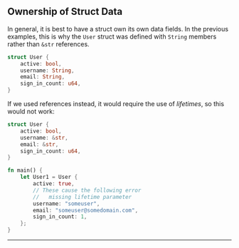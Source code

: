 ## Ownership of Struct Data ##

In general, it is best to have a struct own its own data fields. In the
previous examples, this is why the ```User``` struct was defined with
```String``` members rather than ```&str``` references.

```rust
struct User {
    active: bool,
    username: String,
    email: String,
    sign_in_count: u64,
}
```

If we used references instead, it would require the use of *lifetimes*, so
this would not work:

```rust
struct User {
    active: bool,
    username: &str,
    email: &str,
    sign_in_count: u64,
}

fn main() {
    let User1 = User {
        active: true,
        // These cause the following error
        //   missing lifetime parameter
        username: "someuser",
        email: "someuser@somedomain.com",
        sign_in_count: 1,
    };
}
```

---
